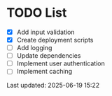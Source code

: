 # TODO List

- [x] Add input validation
- [x] Create deployment scripts
- [ ] Add logging
- [ ] Update dependencies
- [ ] Implement user authentication
- [ ] Implement caching

Last updated: 2025-06-19 15:22
